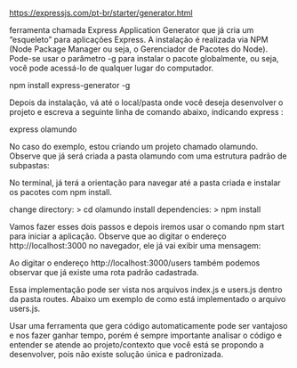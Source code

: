 https://expressjs.com/pt-br/starter/generator.html

ferramenta chamada Express Application Generator que já cria um “esqueleto” para aplicações Express. A instalação é realizada via NPM (Node Package Manager ou seja, o Gerenciador de Pacotes do Node). Pode-se usar o parâmetro -g para instalar o pacote globalmente, ou seja, você pode acessá-lo de qualquer lugar do computador.

 npm install express-generator -g <!-- códiog -->

 Depois da instalação, vá até o local/pasta onde você deseja desenvolver o projeto e escreva a seguinte linha de comando abaixo, indicando express <nome do projeto a ser criado>:

 express olamundo <!-- códiog -->

 No caso do exemplo, estou criando um projeto chamado olamundo. Observe que já será criada a pasta olamundo com uma estrutura padrão de subpastas:

No terminal, já terá a orientação para navegar até a pasta criada e instalar os pacotes com npm install.

change directory:       <!-- códiog -->
    > cd olamundo       <!-- códiog -->
install dependencies:   <!-- códiog -->
    > npm install       <!-- códiog -->

Vamos fazer esses dois passos e depois iremos usar o comando npm start para iniciar a aplicação. Observe que ao digitar o endereço http://localhost:3000 no navegador, ele já vai exibir uma mensagem:

Ao digitar o endereço http://localhost:3000/users também podemos observar que já existe uma rota padrão cadastrada.

Essa implementação pode ser vista nos arquivos index.js e users.js dentro da pasta routes. Abaixo um exemplo de como está implementado o arquivo users.js.

Usar uma ferramenta que gera código automaticamente pode ser vantajoso e nos fazer ganhar tempo, porém é sempre importante analisar o código e entender se atende ao projeto/contexto que você está se propondo a desenvolver, pois não existe solução única e padronizada.

